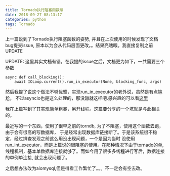 ```yaml
---
title: Tornado执行阻塞函数续
date: 2018-09-27 08:13:17
categories: python
tags: Tornado
---
```

上一篇说到了Tornado执行阻塞函数的姿势, 并且在上次使用的时候发现了文档bug提交issue,
原本以为会从代码层面更改。。结果亮瞎眼。我直接复制之前UPDATE

UPDATE: 这里其实文档有错，在我提的issue之后，文档更为如下，一共需要三个参数
```
async def call_blocking():
    await IOLoop.current().run_in_executor(None, blocking_func, args)
```
然后我提了说这个做法不够优雅，实现run_in_executor的老外说，虽然是有点尴尬，
不过asyncio也是这么处理的，那没辙就这样吧.感兴趣的可以看[这里](https://github.com/tornadoweb/tornado/issues/2493)

我在上篇写到了其实现简单粗暴，另开线程。这篇要分享的一个坑就是与此相关的。

最近写的一个东西，使用了很早之前的torndb, 为了不阻塞，使用这个函数去跑，由于会有很高的写数据库，
于是经常出现数据库链接断了。于是该系统很不稳定，经过排查发现之前这么用没出现问题，一个是因为当时
没使用run_int_executor，而是上篇说的很阻塞的使用。在那种情况下由于tornado的单,
线程机制，基本单数据库连接就够了。而如今用了很多多线程进行写后，数据连接的单例单连接,
就会出现问题了。

之后想办法改为aiomysql,但是得看工作繁忙了。。。不一定会有空去改。


